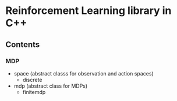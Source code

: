# Reinforcement Learning library in C++

## Contents

### MDP

* space (abstract classs for observation and action spaces)
  * discrete
* mdp (abstract class for MDPs)
  * finitemdp
